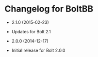 # Changelog for BoltBB

* 2.1.0 (2015-02-23)

 * Updates for Bolt 2.1
 
* 2.0.0 (2014-12-17)

 * Initial release for Bolt 2.0.0
